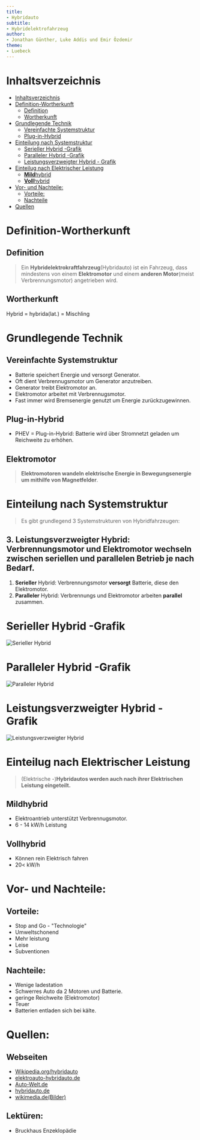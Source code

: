 ```yaml
---
title:
- Hybridauto
subtitle:
- Hybridelektrofahrzeug
author:
- Jonathan Günther, Luke Addis und Emir Özdemir
theme:
- Luebeck
---
```


# Inhaltsverzeichnis

   * [Inhaltsverzeichnis](#inhaltsverzeichnis)
   * [Definition-Wortherkunft](#definition-wortherkunft)
      * [Definition](#definition)
      * [Wortherkunft](#wortherkunft)
   * [Grundlegende Technik](#grundlegende-technik)
      * [Vereinfachte Systemstruktur](#vereinfachte-systemstruktur)
      * [Plug-in-Hybrid](#plug-in-hybrid)
   * [Einteilung nach Systemstruktur](#einteilung-nach-systemstruktur)
      * [Serieller Hybrid -Grafik](#serieller-hybrid--grafik)
      * [Paralleler Hybrid -Grafik](#paralleler-hybrid--grafik)
      * [Leistungsverzweigter Hybrid - Grafik](#leistungsverzweigter-hybrid---grafik)
   * [Einteilug nach Elektrischer Leistung](#einteilug-nach-elektrischer-leistung)
      * [<strong>Mild</strong>hybrid](#mildhybrid)
      * [<strong>Voll</strong>hybrid](#vollhybrid)
   * [Vor- und Nachteile:](#vor--und-nachteile)
      * [Vorteile:](#vorteile)
      * [Nachteile](#nachteile)
   * [Quellen](#quellen)



# Definition-Wortherkunft
## Definition

> Ein **Hybridelektrokraftfahrzeug**(Hybridauto) ist ein Fahrzeug, dass mindestens von einem **Elektromotor** und einem **anderen Motor**(meist Verbrennungsmotor) angetrieben wird.


## Wortherkunft

Hybrid = hybrida(lat.) = Mischling

# Grundlegende Technik

## Vereinfachte Systemstruktur
- Batterie speichert Energie und versorgt Generator.
- Oft dient Verbrennugsmotor um Generator anzutreiben.
- Generator treibt Elektromotor an. 
- Elektromotor arbeitet mit Verbrennugsmotor.
- Fast immer wird Bremsenergie genutzt um Energie zurückzugewinnen.

## Plug-in-Hybrid
- PHEV = Plug-in-Hybrid: Batterie wird über Stromnetzt geladen um Reichweite zu erhöhen.

## Elektromotor 
 > **Elektromotoren wandeln elektrische Energie in Bewegungsenergie um mithilfe von Magnetfelder**. 

# Einteilung nach Systemstruktur
> Es gibt grundlegend 3 Systemstrukturen von Hybridfahrzeugen:

## 3. **Leistungsverzweigter** Hybrid: Verbrennungsmotor und Elektromotor wechseln zwischen seriellen und parallelen Betrieb je nach **Bedarf**.
 1. **Serieller** Hybrid: Verbrennungsmotor **versorgt** Batterie, diese den Elektromotor.
 2. **Paralleler** Hybrid: Verbrennungs und Elektromotor arbeiten **parallel** zusammen.

# Serieller Hybrid -Grafik
![Serieller Hybrid](img/serieller.jpg)

# Paralleler Hybrid -Grafik
![Paralleler Hybrid](img/paralleler.jpg)

# Leistungsverzweigter Hybrid - Grafik
![Leistungsverzweigter Hybrid](img/leistungsverzweigter.jpg)


# Einteilug nach Elektrischer Leistung

  > (Elektrische -)**Hybridautos werden auch nach ihrer Elektrischen Leistung eingeteilt.**


## **Mild**hybrid 
  - Elektroantrieb unterstützt Verbrennugsmotor.
  - 6 - 14 kW/h Leistung

## **Voll**hybrid 
  - Können rein Elektrisch fahren 
  - 20< kW/h

# Vor- und Nachteile: 

## Vorteile: 

- Stop and Go - "Technologie"
- Umweltschonend 
- Mehr leistung
- Leise
- Subventionen

## Nachteile:

- Wenige ladestation
- Schwerres Auto da 2 Motoren und Batterie.
- geringe Reichweite (Elektromotor)
- Teuer
- Batterien entladen sich bei kälte.

# Quellen:
## Webseiten
- [Wikipedia.org/hybridauto](https://de.wikipedia.org/wiki/Hybridelektrokraftfahrzeug)
- [elektroauto-hybridauto.de](http://www.elektroauto-hybridauto.de)
- [Auto-Welt.de](https://www.die-auto-welt.de/ratgeber/hybridfahrzeuge-vor-und-nachteile)
- [hybridauto.de](hybridauto.de)
- [wikimedia.de(Bilder)](commons.wikimedia.org/wiki/File:Prius2004.JPG)

## Lektüren:
  - Bruckhaus Enzeklopädie
